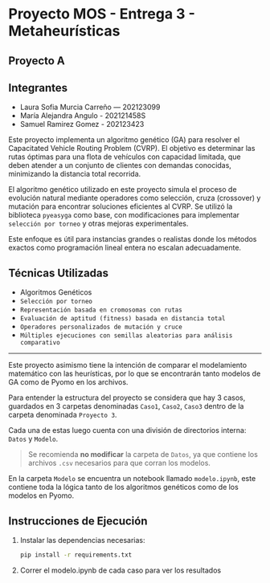 # Proyecto MOS - Entrega 3 - Metaheurísticas

## Proyecto A

##  Integrantes

- Laura Sofia Murcia  Carreño — 202123099
- María Alejandra Angulo - 202121458S
- Samuel Ramirez Gomez - 202123423

Este proyecto implementa un algoritmo genético (GA) para resolver el Capacitated Vehicle Routing Problem (CVRP). El objetivo es determinar las rutas óptimas para una flota de vehículos con capacidad limitada, que deben atender a un conjunto de clientes con demandas conocidas, minimizando la distancia total recorrida.

El algoritmo genético utilizado en este proyecto simula el proceso de evolución natural mediante operadores como selección, cruza (crossover) y mutación para encontrar soluciones eficientes al CVRP. Se utilizó la biblioteca `pyeasyga` como base, con modificaciones para implementar `selección por torneo` y otras mejoras experimentales.

Este enfoque es útil para instancias grandes o realistas donde los métodos exactos como programación lineal entera no escalan adecuadamente.

## Técnicas Utilizadas

- Algoritmos Genéticos  
- `Selección por torneo`  
- `Representación basada en cromosomas con rutas`  
- `Evaluación de aptitud (fitness) basada en distancia total`  
- `Operadores personalizados de mutación y cruce`  
- `Múltiples ejecuciones con semillas aleatorias para análisis comparativo`

---

Este proyecto asimismo tiene la intención de comparar el modelamiento matemático con las heurísticas, por lo que se encontrarán tanto modelos de GA como de Pyomo en los archivos.

Para entender la estructura del proyecto se considera que hay 3 casos, guardados en 3 carpetas denominadas `Caso1`, `Caso2`, `Caso3` dentro de la carpeta denominada `Proyecto 3`.

Cada una de estas luego cuenta con una división de directorios interna: `Datos` y `Modelo`.

> Se recomienda **no modificar** la carpeta de `Datos`, ya que contiene los archivos `.csv` necesarios para que corran los modelos.

En la carpeta `Modelo` se encuentra un notebook llamado `modelo.ipynb`, este contiene toda la lógica tanto de los algoritmos genéticos como de los modelos en Pyomo.

## Instrucciones de Ejecución

1. Instalar las dependencias necesarias:
   ```bash
   pip install -r requirements.txt

2. Correr el modelo.ipynb de cada caso para ver los resultados
